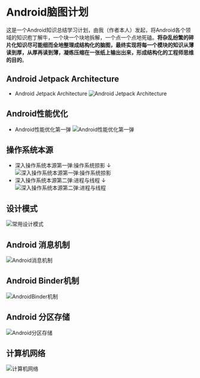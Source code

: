 # Android脑图计划
这是一个Android知识总结学习计划，由我（作者本人）发起，将Android各个领域的知识庖丁解牛，一个块一个块地拆解，一个点一个点地死磕。**将杂乱纷繁的碎片化知识尽可能细而全地整理成结构化的脑图，最终实现将每一个模块的知识从薄读到厚，从厚再读到薄，凝练压缩在一张纸上输出出来，形成结构化的工程师思维的目的**。

## Android Jetpack Architecture

- Android Jetpack Architecture
![Android Jetpack Architecture](https://s2.ax1x.com/2019/03/29/ABnC9A.png)

## Android性能优化

- Android性能优化第一弹
![Android性能优化第一弹](https://s2.ax1x.com/2019/03/29/ABK1TU.png)

## 操作系统本源

- 深入操作系统本源第一弹:操作系统掠影 ↓
![深入操作系统本源第一弹:操作系统掠影](https://s2.ax1x.com/2019/04/01/ArjdsA.png)
- 深入操作系统本源第二弹:进程与线程 ↓
![深入操作系统本源第二弹:进程与线程](https://p.ipic.vip/s9m4oa.png)

## 设计模式

![常用设计模式](https://p.ipic.vip/5gz68z.png)

## Android 消息机制

![Android消息机制](https://p.ipic.vip/zhue4i.png)

## Android Binder机制

![AndroidBinder机制](https://p.ipic.vip/8zolvc.png)

## Android 分区存储

![Android分区存储](https://p.ipic.vip/yrxv99.png)

## 计算机网络

![计算机网络](https://p.ipic.vip/6pjr2o.png)